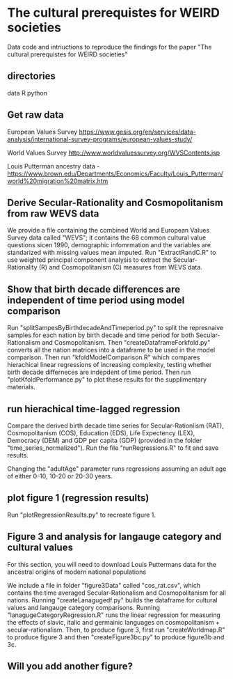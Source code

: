 # The cultural prerequistes for WEIRD societies
Data code and intriuctions to reproduce the findings for the paper "The cultural prerequistes for WEIRD societies"

## directories
data
R
python

## Get raw data
European Values Survey https://www.gesis.org/en/services/data-analysis/international-survey-programs/european-values-study/

World Values Survey http://www.worldvaluessurvey.org/WVSContents.jsp

Louis Putterman ancestry data - https://www.brown.edu/Departments/Economics/Faculty/Louis_Putterman/world%20migration%20matrix.htm

## Derive Secular-Rationality and Cosmopolitanism from raw WEVS data 

We provide a file containing the combined World and European Values Survey data called "WEVS"; it contains the 68 common 
cultural value questions sicen 1990, demographic infomrmation and the variables are standarized with missing values mean imputed.  Run "ExtractRandC.R" to use weighted principal component analysis to extract the Secular-Rationality (R) and Cosmopolitanism (C) measures from WEVS data.    

## Show that birth decade differences are independent of time period using model comparison

Run "splitSampesByBirthdecadeAndTimeperiod.py" to split the represnaive samples for each nation by birth decade and time period for both Secular-Rationalism and Cosmopolitanism. Then "createDataframeForkfold.py" converts all the nation matrices into a dataframe to be used in the model comparison. Then run "kfoldModelComparison.R" which compares hierachical linear
regressions of increasing complexity, testing whether birth decade differneces are indepdent of time period. Then run "plotKfoldPerformance.py" to plot these results for the supplimentary materials. 

## run hierachical time-lagged regression

Compare the derived birth decade time series for Secular-Rationlism (RAT), Cosmopolitanism (COS), Education (EDS), Life Expectency (LEX), Democracy (DEM) and GDP per capita (GDP) (provided in the folder "time_series_normalized"). Run the file "runRegressions.R" to fit and save results.

Changing the "adultAge" parameter runs regressions assuming an adult age of either 0-10, 10-20 or 20-30 years.  

## plot figure 1 (regression results) 

Run "plotRegressionResults.py" to recreate figure 1.  

## Figure 3 and analysis for langauge category and cultural values

For this section, you will need to download Louis Puttermans data for the ancestral origins of modern national populations 

We include a file in folder "figure3Data" called "cos_rat.csv", which contains the time averaged Secular-Rationalism and 
Cosmopolitanism for all nations. Running "createLanagugedf.py" builds the dataframe for cultural values and langauge category 
comparisons. Running "lanagugeCategoryRegression.R" runs the linear regression for measuring the effects of slavic, italic 
and germainic languages on cosmopolitanism + secular-rationalism. Then, to produce figure 3, first run "createWorldmap.R" to 
produce figure 3 and then "createFigure3bc.py" to produce figure3b and 3c.


## Will you add another figure?







